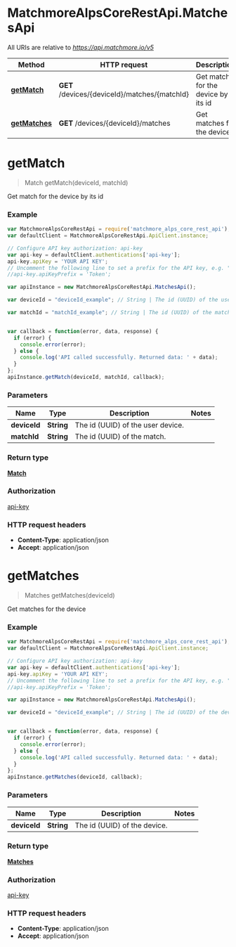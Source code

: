 # MatchmoreAlpsCoreRestApi.MatchesApi

All URIs are relative to *https://api.matchmore.io/v5*

Method | HTTP request | Description
------------- | ------------- | -------------
[**getMatch**](MatchesApi.md#getMatch) | **GET** /devices/{deviceId}/matches/{matchId} | Get match for the device by its id
[**getMatches**](MatchesApi.md#getMatches) | **GET** /devices/{deviceId}/matches | Get matches for the device


<a name="getMatch"></a>
# **getMatch**
> Match getMatch(deviceId, matchId)

Get match for the device by its id

### Example
```javascript
var MatchmoreAlpsCoreRestApi = require('matchmore_alps_core_rest_api');
var defaultClient = MatchmoreAlpsCoreRestApi.ApiClient.instance;

// Configure API key authorization: api-key
var api-key = defaultClient.authentications['api-key'];
api-key.apiKey = 'YOUR API KEY';
// Uncomment the following line to set a prefix for the API key, e.g. "Token" (defaults to null)
//api-key.apiKeyPrefix = 'Token';

var apiInstance = new MatchmoreAlpsCoreRestApi.MatchesApi();

var deviceId = "deviceId_example"; // String | The id (UUID) of the user device.

var matchId = "matchId_example"; // String | The id (UUID) of the match.


var callback = function(error, data, response) {
  if (error) {
    console.error(error);
  } else {
    console.log('API called successfully. Returned data: ' + data);
  }
};
apiInstance.getMatch(deviceId, matchId, callback);
```

### Parameters

Name | Type | Description  | Notes
------------- | ------------- | ------------- | -------------
 **deviceId** | **String**| The id (UUID) of the user device. | 
 **matchId** | **String**| The id (UUID) of the match. | 

### Return type

[**Match**](Match.md)

### Authorization

[api-key](../README.md#api-key)

### HTTP request headers

 - **Content-Type**: application/json
 - **Accept**: application/json

<a name="getMatches"></a>
# **getMatches**
> Matches getMatches(deviceId)

Get matches for the device

### Example
```javascript
var MatchmoreAlpsCoreRestApi = require('matchmore_alps_core_rest_api');
var defaultClient = MatchmoreAlpsCoreRestApi.ApiClient.instance;

// Configure API key authorization: api-key
var api-key = defaultClient.authentications['api-key'];
api-key.apiKey = 'YOUR API KEY';
// Uncomment the following line to set a prefix for the API key, e.g. "Token" (defaults to null)
//api-key.apiKeyPrefix = 'Token';

var apiInstance = new MatchmoreAlpsCoreRestApi.MatchesApi();

var deviceId = "deviceId_example"; // String | The id (UUID) of the device.


var callback = function(error, data, response) {
  if (error) {
    console.error(error);
  } else {
    console.log('API called successfully. Returned data: ' + data);
  }
};
apiInstance.getMatches(deviceId, callback);
```

### Parameters

Name | Type | Description  | Notes
------------- | ------------- | ------------- | -------------
 **deviceId** | **String**| The id (UUID) of the device. | 

### Return type

[**Matches**](Matches.md)

### Authorization

[api-key](../README.md#api-key)

### HTTP request headers

 - **Content-Type**: application/json
 - **Accept**: application/json

